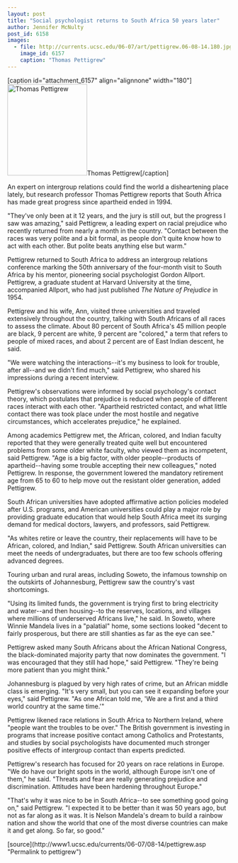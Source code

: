 ```yaml
---
layout: post
title: "Social psychologist returns to South Africa 50 years later"
author: Jennifer McNulty
post_id: 6158
images:
  - file: http://currents.ucsc.edu/06-07/art/pettigrew.06-08-14.180.jpg
    image_id: 6157
    caption: "Thomas Pettigrew"
---
```


[caption id="attachment_6157" align="alignnone" width="180"]<a href="http://localhost/mysite/wp-content/uploads/2006/08/pettigrew.06-08-14.180.jpg"><img class="size-full wp-image-6157" src="http://localhost/mysite/wp-content/uploads/2006/08/pettigrew.06-08-14.180.jpg" alt="Thomas Pettigrew" width="180" height="206" /></a>Thomas Pettigrew[/caption]
<a name="content" id="content"></a>
<p>
  An expert on intergroup relations could find the world a disheartening place lately, but research professor Thomas Pettigrew reports that South Africa has made great progress since apartheid ended in 1994.
</p>
<p>
  "They've only been at it 12 years, and the jury is still out, but the progress I saw was amazing," said Pettigrew, a leading expert on racial prejudice who recently returned from nearly a month in the country. "Contact between the races was very polite and a bit formal, as people don't quite know how to act with each other. But polite beats anything else but warm."
</p>
<p>
  Pettigrew returned to South Africa to address an intergroup relations conference marking the 50th anniversary of the four-month visit to South Africa by his mentor, pioneering social psychologist Gordon Allport. Pettigrew, a graduate student at Harvard University at the time, accompanied Allport, who had just published <i>The Nature of Prejudice</i> in 1954.
</p>
<p>
  Pettigrew and his wife, Ann, visited three universities and traveled extensively throughout the country, talking with South Africans of all races to assess the climate. About 80 percent of South Africa's 45 million people are black, 9 percent are white, 9 percent are "colored," a term that refers to people of mixed races, and about 2 percent are of East Indian descent, he said.
</p>
<p>
  "We were watching the interactions--it's my business to look for trouble, after all--and we didn't find much," said Pettigrew, who shared his impressions during a recent interview.
</p>
<p>
  Pettigrew's observations were informed by social psychology's contact theory, which postulates that prejudice is reduced when people of different races interact with each other. "Apartheid restricted contact, and what little contact there was took place under the most hostile and negative circumstances, which accelerates prejudice," he explained.
</p>
<p>
  Among academics Pettigrew met, the African, colored, and Indian faculty reported that they were generally treated quite well but encountered problems from some older white faculty, who viewed them as incompetent, said Pettigrew. "Age is a big factor, with older people--products of apartheid--having some trouble accepting their new colleagues," noted Pettigrew. In response, the government lowered the mandatory retirement age from 65 to 60 to help move out the resistant older generation, added Pettigrew.
</p>
<p>
  South African universities have adopted affirmative action policies modeled after U.S. programs, and American universities could play a major role by providing graduate education that would help South Africa meet its surging demand for medical doctors, lawyers, and professors, said Pettigrew.
</p>
<p>
  "As whites retire or leave the country, their replacements will have to be African, colored, and Indian," said Pettigrew. South African universities can meet the needs of undergraduates, but there are too few schools offering advanced degrees.
</p>
<p>
  Touring urban and rural areas, including Soweto, the infamous township on the outskirts of Johannesburg, Pettigrew saw the country's vast shortcomings.
</p>
<p>
  "Using its limited funds, the government is trying first to bring electricity and water--and then housing--to the reserves, locations, and villages where millions of underserved Africans live," he said. In Soweto, where Winnie Mandela lives in a "palatial" home, some sections looked "decent to fairly prosperous, but there are still shanties as far as the eye can see."
</p>
<p>
  Pettigrew asked many South Africans about the African National Congress, the black-dominated majority party that now dominates the government. "I was encouraged that they still had hope," said Pettigrew. "They're being more patient than you might think."
</p>
<p>
  Johannesburg is plagued by very high rates of crime, but an African middle class is emerging. "It's very small, but you can see it expanding before your eyes," said Pettigrew. "As one African told me, 'We are a first and a third world country at the same time.'"
</p>
<p>
  Pettigrew likened race relations in South Africa to Northern Ireland, where "people want the troubles to be over." The British government is investing in programs that increase positive contact among Catholics and Protestants, and studies by social psychologists have documented much stronger positive effects of intergroup contact than experts predicted.
</p>
<p>
  Pettigrew's research has focused for 20 years on race relations in Europe. "We do have our bright spots in the world, although Europe isn't one of them," he said. "Threats and fear are really generating prejudice and discrimination. Attitudes have been hardening throughout Europe."
</p>
<p>
  "That's why it was nice to be in South Africa--to see something good going on," said Pettigrew. "I expected it to be better than it was 50 years ago, but not as far along as it was. It is Nelson Mandela's dream to build a rainbow nation and show the world that one of the most diverse countries can make it and get along. So far, so good."
</p>
[source](http://www1.ucsc.edu/currents/06-07/08-14/pettigrew.asp "Permalink to pettigrew")
